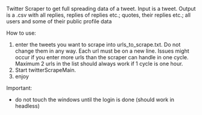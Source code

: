 Twitter Scraper to get full spreading data of a tweet. 
Input is a tweet.
Output is a .csv with all replies, replies of replies etc.; quotes, their replies etc.; all users and some of their public profile data

How to use:
1. enter the tweets you want to scrape into urls_to_scrape.txt. Do not change them in any way. Each url must be on a new line. Issues might occur if you enter more urls than the scraper can handle in one cycle. Maximum 2 urls in the list should always work if 1 cycle is one hour. 
2. Start twitterScrapeMain.
3. enjoy

Important:
- do not touch the windows until the login is done (should work in headless)
